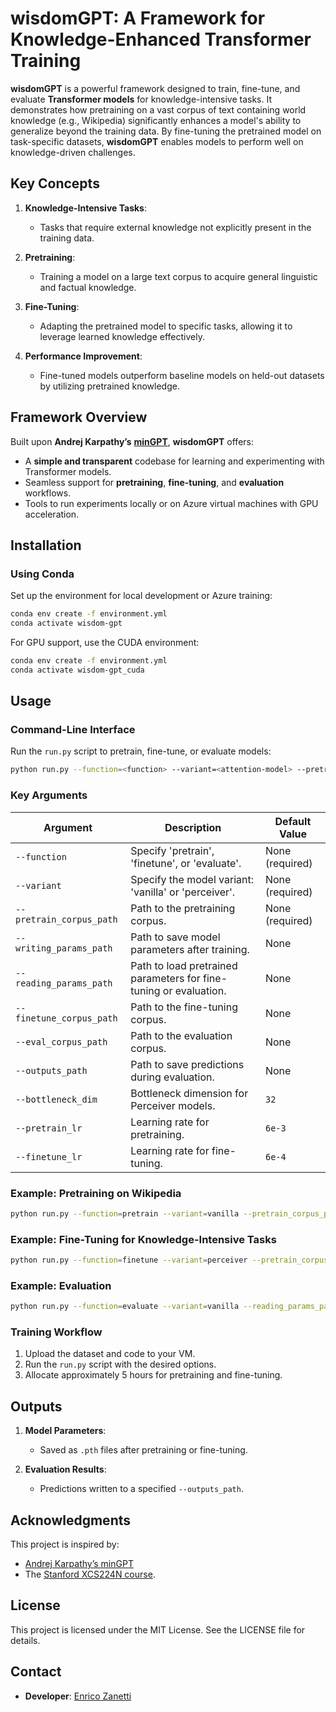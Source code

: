# **wisdomGPT: A Framework for Knowledge-Enhanced Transformer Training**

**wisdomGPT** is a powerful framework designed to train, fine-tune, and evaluate **Transformer models** for knowledge-intensive tasks. It demonstrates how pretraining on a vast corpus of text containing world knowledge (e.g., Wikipedia) significantly enhances a model's ability to generalize beyond the training data. By fine-tuning the pretrained model on task-specific datasets, **wisdomGPT** enables models to perform well on knowledge-driven challenges.

## Key Concepts

1. **Knowledge-Intensive Tasks**:
   - Tasks that require external knowledge not explicitly present in the training data.

2. **Pretraining**:
   - Training a model on a large text corpus to acquire general linguistic and factual knowledge.

3. **Fine-Tuning**:
   - Adapting the pretrained model to specific tasks, allowing it to leverage learned knowledge effectively.

4. **Performance Improvement**:
   - Fine-tuned models outperform baseline models on held-out datasets by utilizing pretrained knowledge.

## Framework Overview

Built upon **Andrej Karpathy’s** [**minGPT**](https://github.com/karpathy/minGPT), **wisdomGPT** offers:

- A **simple and transparent** codebase for learning and experimenting with Transformer models.
- Seamless support for **pretraining**, **fine-tuning**, and **evaluation** workflows.
- Tools to run experiments locally or on Azure virtual machines with GPU acceleration.

## Installation

### **Using Conda**

Set up the environment for local development or Azure training:

```bash
conda env create -f environment.yml
conda activate wisdom-gpt
```

For GPU support, use the CUDA environment:

```bash
conda env create -f environment.yml
conda activate wisdom-gpt_cuda
```

## Usage

### Command-Line Interface

Run the `run.py` script to pretrain, fine-tune, or evaluate models:

```bash
python run.py --function=<function> --variant=<attention-model> --pretrain_corpus_path=<file> [options]
```

### Key Arguments

| Argument                   | Description                                                                 | Default Value   |
|----------------------------|-----------------------------------------------------------------------------|-----------------|
| `--function`               | Specify 'pretrain', 'finetune', or 'evaluate'.                              | None (required) |
| `--variant`                | Specify the model variant: 'vanilla' or 'perceiver'.                       | None (required) |
| `--pretrain_corpus_path`   | Path to the pretraining corpus.                                             | None (required) |
| `--writing_params_path`    | Path to save model parameters after training.                               | None            |
| `--reading_params_path`    | Path to load pretrained parameters for fine-tuning or evaluation.           | None            |
| `--finetune_corpus_path`   | Path to the fine-tuning corpus.                                             | None            |
| `--eval_corpus_path`       | Path to the evaluation corpus.                                              | None            |
| `--outputs_path`           | Path to save predictions during evaluation.                                 | None            |
| `--bottleneck_dim`         | Bottleneck dimension for Perceiver models.                                 | `32`            |
| `--pretrain_lr`            | Learning rate for pretraining.                                              | `6e-3`          |
| `--finetune_lr`            | Learning rate for fine-tuning.                                              | `6e-4`          |

### Example: Pretraining on Wikipedia

```bash
python run.py --function=pretrain --variant=vanilla --pretrain_corpus_path=data/wiki.txt --writing_params_path=model/pretrained_model.pth
```

### Example: Fine-Tuning for Knowledge-Intensive Tasks

```bash
python run.py --function=finetune --variant=perceiver --pretrain_corpus_path=data/wiki.txt --finetune_corpus_path=data/task_data.txt --reading_params_path=model/pretrained_model.pth --writing_params_path=model/finetuned_model.pth
```

### Example: Evaluation

```bash
python run.py --function=evaluate --variant=vanilla --reading_params_path=model/finetuned_model.pth --eval_corpus_path=data/eval_data.txt --outputs_path=results/predictions.txt
```

### Training Workflow

1. Upload the dataset and code to your VM.
2. Run the `run.py` script with the desired options.
3. Allocate approximately 5 hours for pretraining and fine-tuning.

## Outputs

1. **Model Parameters**:
   - Saved as `.pth` files after pretraining or fine-tuning.

2. **Evaluation Results**:
   - Predictions written to a specified `--outputs_path`.

## Acknowledgments

This project is inspired by:
- [Andrej Karpathy’s minGPT](https://github.com/karpathy/minGPT)
- The [Stanford XCS224N course](https://online.stanford.edu/courses/xcs224n-natural-language-processing-deep-learning).

## License

This project is licensed under the MIT License. See the LICENSE file for details.

## Contact

- **Developer**: [Enrico Zanetti](https://www.linkedin.com/in/enrico-zanetti/)